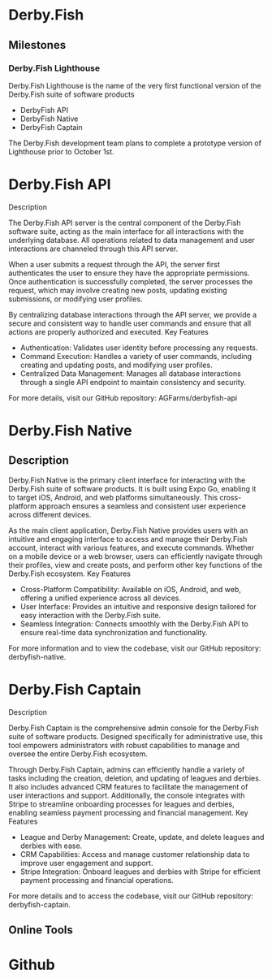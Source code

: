 # Derby.Fish
## Milestones
### Derby.Fish Lighthouse
Derby.Fish Lighthouse is the name of the very first functional version of the Derby.Fish suite of software products
- DerbyFish API
- DerbyFish Native
- DerbyFish Captain

The Derby.Fish development team plans to complete a prototype version of Lighthouse prior to October 1st.
  
# Derby.Fish API
Description

The Derby.Fish API server is the central component of the Derby.Fish software suite, acting as the main interface for all interactions with the underlying database. All operations related to data management and user interactions are channeled through this API server.

When a user submits a request through the API, the server first authenticates the user to ensure they have the appropriate permissions. Once authentication is successfully completed, the server processes the request, which may involve creating new posts, updating existing submissions, or modifying user profiles.

By centralizing database interactions through the API server, we provide a secure and consistent way to handle user commands and ensure that all actions are properly authorized and executed.
Key Features

- Authentication: Validates user identity before processing any requests.
- Command Execution: Handles a variety of user commands, including creating and updating posts, and modifying user profiles.
- Centralized Data Management: Manages all database interactions through a single API endpoint to maintain consistency and security.

For more details, visit our GitHub repository: AGFarms/derbyfish-api

# Derby.Fish Native
## Description

Derby.Fish Native is the primary client interface for interacting with the Derby.Fish suite of software products. It is built using Expo Go, enabling it to target iOS, Android, and web platforms simultaneously. This cross-platform approach ensures a seamless and consistent user experience across different devices.

As the main client application, Derby.Fish Native provides users with an intuitive and engaging interface to access and manage their Derby.Fish account, interact with various features, and execute commands. Whether on a mobile device or a web browser, users can efficiently navigate through their profiles, view and create posts, and perform other key functions of the Derby.Fish ecosystem.
Key Features

- Cross-Platform Compatibility: Available on iOS, Android, and web, offering a unified experience across all devices.
- User Interface: Provides an intuitive and responsive design tailored for easy interaction with the Derby.Fish suite.
- Seamless Integration: Connects smoothly with the Derby.Fish API to ensure real-time data synchronization and functionality.

For more information and to view the codebase, visit our GitHub repository: derbyfish-native.

# Derby.Fish Captain
Description

Derby.Fish Captain is the comprehensive admin console for the Derby.Fish suite of software products. Designed specifically for administrative use, this tool empowers administrators with robust capabilities to manage and oversee the entire Derby.Fish ecosystem.

Through Derby.Fish Captain, admins can efficiently handle a variety of tasks including the creation, deletion, and updating of leagues and derbies. It also includes advanced CRM features to facilitate the management of user interactions and support. Additionally, the console integrates with Stripe to streamline onboarding processes for leagues and derbies, enabling seamless payment processing and financial management.
Key Features

- League and Derby Management: Create, update, and delete leagues and derbies with ease.
- CRM Capabilities: Access and manage customer relationship data to improve user engagement and support.
- Stripe Integration: Onboard leagues and derbies with Stripe for efficient payment processing and financial operations.

For more details and to access the codebase, visit our GitHub repository: derbyfish-captain.

## Online Tools
# Github
